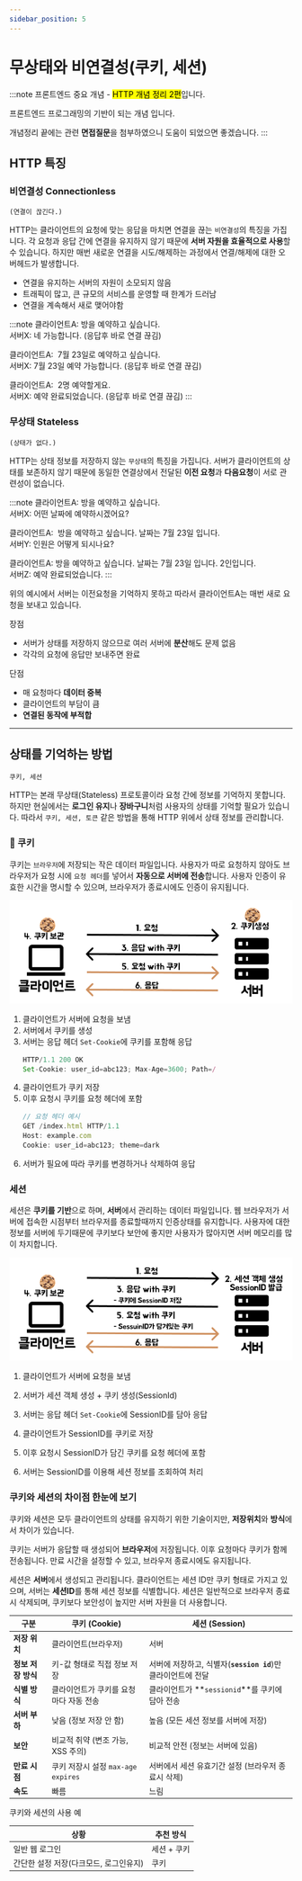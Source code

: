 ```yaml
---
sidebar_position: 5
---
```


# 무상태와 비연결성(쿠키, 세션)

:::note
프론트엔드 중요 개념 - <mark>HTTP 개념 정리 2편</mark>입니다.

프론트엔드 프로그래밍의 기반이 되는 개념 입니다.

개념정리 끝에는 관련 **면접질문**을 첨부하였으니 도움이 되었으면 좋겠습니다.
:::

## HTTP 특징
### 비연결성 Connectionless

`(연결이 끊긴다.)`

HTTP는 클라이언트의 요청에 맞는 응답을 마치면 연결을 끊는 `비연결성`의 특징을 가집니다. 각 요청과 응답 간에 연결을 유지하지 않기 때문에 **서버 자원을 효율적으로 사용**할 수 있습니다. 하지만 매번 새로운 연결을 시도/해제하는 과정에서 연결/해제에 대한 오버헤드가 발생합니다.

- 연결을 유지하는 서버의 자원이 소모되지 않음
- 트래픽이 많고, 큰 규모의 서비스를 운영할 때 한계가 드러남
- 연결을 계속해서 새로 맺어야함

:::note
클라이언트A: 방을 예약하고 싶습니다.  
서버X: 네 가능합니다.
(응답후 바로 연결 끊김)

클라이언트A:  7월 23일로 예약하고 싶습니다.  
서버X: 7월 23일 예약 가능합니다. 
(응답후 바로 연결 끊김)

클라이언트A:  2명 예약할게요.  
서버X: 예약 완료되었습니다. 
(응답후 바로 연결 끊김)
:::

### 무상태 Stateless

`(상태가 없다.)` 

HTTP는 상태 정보를 저장하지 않는 `무상태`의 특징을 가집니다. 서버가 클라이언트의 상태를 보존하지 않기 때문에 동일한 연결상에서 전달된 **이전 요청**과 **다음요청**이 서로 관련성이 없습니다.


:::note
클라이언트A: 방을 예약하고 싶습니다.  
서버X: 어떤 날짜에 예약하시겠어요?  

클라이언트A:  방을 예약하고 싶습니다. 날짜는 7월 23일 입니다.  
서버Y: 인원은 어떻게 되시나요?  

클라이언트A: 방을 예약하고 싶습니다. 날짜는 7월 23일 입니다. 2인입니다.  
서버Z: 예약 완료되었습니다.
:::

위의 예시에서 서버는 이전요청을 기억하지 못하고 따라서 클라이언트A는 매번 새로 요청을 보내고 있습니다. 

장점
- 서버가 상태를 저장하지 않으므로 여러 서버에 **분산**해도 문제 없음
- 각각의 요청에 응답만 보내주면 완료
  
단점
- 매 요청마다 **데이터 중복**
- 클라이언트의 부담이 큼
- **연결된 동작에 부적합**


---


## 상태를 기억하는 방법

`쿠키, 세션`

HTTP는 본래 무상태(Stateless) 프로토콜이라 요청 간에 정보를 기억하지 못합니다. 하지만 현실에서는 **로그인 유지**나 **장바구니**처럼 사용자의 상태를 기억할 필요가 있습니다. 따라서 `쿠키, 세션, 토큰` 같은 방법을 통해 HTTP 위에서 상태 정보를 관리합니다.
<br/>

### 🍪 쿠키

쿠키는 `브라우저`에 저장되는 작은 데이터 파일입니다. 사용자가 따로 요청하지 않아도 브라우저가 요청 시에 `요청 헤더`를 넣어서 **자동으로 서버에 전송**합니다. 사용자 인증이 유효한 시간을 명시할 수 있으며, 브라우저가 종료시에도 인증이 유지됩니다.

![Cookie 과정](./img/cookie.png)

1. 클라이언트가 서버에 요청을 보냄
2. 서버에서 쿠키를 생성
3. 서버는 응답 헤더 `Set-Cookie`에 쿠키를 포함해 응답
    ```jsx
    HTTP/1.1 200 OK
    Set-Cookie: user_id=abc123; Max-Age=3600; Path=/
    ```
4. 클라이언트가 쿠키 저장 
5. 이후 요청시 쿠키를 요청 헤더에 포함
    ```jsx
    // 요청 헤더 예시
    GET /index.html HTTP/1.1  
    Host: example.com  
    Cookie: user_id=abc123; theme=dark
    ```
6. 서버가 필요에 따라 쿠키를 변경하거나 삭제하여 응답

### 세션

세션은 **쿠키를 기반**으로 하며, **서버**에서 관리하는 데이터 파일입니다. 웹 브라우저가 서버에 접속한 시점부터 브라우저를 종료할때까지 인증상태를 유지합니다. 사용자에 대한 정보를 서버에 두기때문에 쿠키보다 보안에 좋지만 사용자가 많아지면 서버 메모리를 많이 차지합니다. 

![Session 과정](./img/session.png)

1. 클라이언트가 서버에 요청을 보냄

2. 서버가 세션 객체 생성 + 쿠키 생성(SessionId)

3. 서버는 응답 헤더 `Set-Cookie`에 SessionID를 담아 응답

4. 클라이언트가 SessionID를 쿠키로 저장

5. 이후 요청시 SessionID가 담긴 쿠키를 요청 헤더에 포함

6. 서버는 SessionID를 이용해 세션 정보를 조회하여 처리


### 쿠키와 세션의 차이점 한눈에 보기

쿠키와 세션은 모두 클라이언트의 상태를 유지하기 위한 기술이지만, **저장위치**와 **방식**에서 차이가 있습니다.

쿠키는 서버가 응답할 때 생성되어 **브라우저**에 저장됩니다. 이후 요청마다 쿠키가 함께 전송됩니다. 만료 시간을 설정할 수 있고, 브라우저 종료시에도 유지됩니다.

세션은 **서버**에서 생성되고 관리됩니다. 클라이언트는 세션 ID만 쿠키 형태로 가지고 있으며, 서버는 **세션ID**를 통해 세션 정보를 식별합니다. 세션은 일반적으로 브라우저 종료시 삭제되며, 쿠키보다 보안성이 높지만 서버 자원을 더 사용합니다.

| **구분** | **쿠키 (Cookie)** | **세션 (Session)** |
| --- | --- | --- |
| **저장 위치** | 클라이언트(브라우저) | 서버 |
| **정보 저장 방식** | 키-값 형태로 직접 정보 저장 | 서버에 저장하고, 식별자(**`session id`**)만 클라이언트에 전달 |
| **식별 방식** | 클라이언트가 쿠키를 요청마다 자동 전송 | 클라이언트가 **`sessionid`**를 쿠키에 담아 전송 |
| **서버 부하** | 낮음 (정보 저장 안 함) | 높음 (모든 세션 정보를 서버에 저장) |
| **보안** | 비교적 취약 (변조 가능, XSS 주의) | 비교적 안전 (정보는 서버에 있음) |
| **만료 시점** | 쿠키 저장시 설정 `max-age expires` | 서버에서 세션 유효기간 설정 (브라우저 종료시 삭제) |
| **속도** | 빠름 | 느림 |

쿠키와 세션의 사용 예

| **상황** | **추천 방식** |
| --- | --- |
| 일반 웹 로그인 | 세션 + 쿠키 |
| 간단한 설정 저장(다크모드, 로그인유지) | 쿠키 |